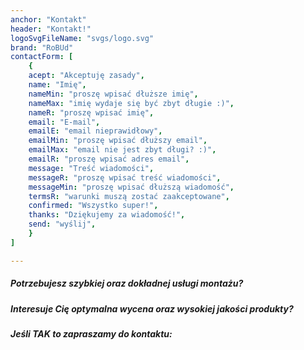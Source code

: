 ```yaml
---
anchor: "Kontakt"
header: "Kontakt!"
logoSvgFileName: "svgs/logo.svg"
brand: "RoBUd"
contactForm: [
    {
    acept: "Akceptuję zasady",
    name: "Imię",
    nameMin: "proszę wpisać dłuższe imię",
    nameMax: "imię wydaje się być zbyt długie :)",
    nameR: "proszę wpisać imię",
    email: "E-mail",
    emailE: "email nieprawidłowy",
    emailMin: "proszę wpisać dłuższy email",
    emailMax: "email nie jest zbyt długi? :)",
    emailR: "proszę wpisać adres email",
    message: "Treść wiadomości",
    messageR: "proszę wpisać treść wiadomości",
    messageMin: "proszę wpisać dłuższą wiadomość",
    termsR: "warunki muszą zostać zaakceptowane",
    confirmed: "Wszystko super!",
    thanks: "Dziękujemy za wiadomość!",
    send: "wyślij",
    }
]

---
```



##### Potrzebujesz szybkiej oraz dokładnej usługi montażu?

##### Interesuje Cię optymalna wycena oraz wysokiej jakości produkty?

##### Jeśli <span>TAK</span> to zapraszamy do kontaktu:









